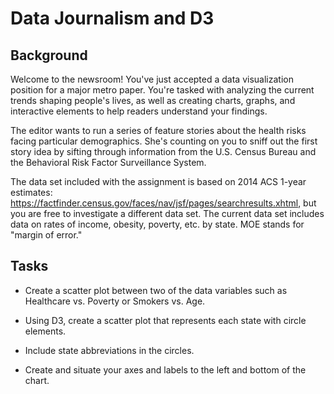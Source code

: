 # Data Journalism and D3

## Background
Welcome to the newsroom! You've just accepted a data visualization position for a major metro paper. You're tasked with analyzing the current trends shaping people's lives, as well as creating charts, graphs, and interactive elements to help readers understand your findings.

The editor wants to run a series of feature stories about the health risks facing particular demographics. She's counting on you to sniff out the first story idea by sifting through information from the U.S. Census Bureau and the Behavioral Risk Factor Surveillance System.

The data set included with the assignment is based on 2014 ACS 1-year estimates: https://factfinder.census.gov/faces/nav/jsf/pages/searchresults.xhtml, but you are free to investigate a different data set. The current data set includes data on rates of income, obesity, poverty, etc. by state. MOE stands for "margin of error."

## Tasks

*  Create a scatter plot between two of the data variables such as Healthcare vs. Poverty or Smokers vs. Age.

*  Using D3, create a scatter plot that represents each state with circle elements.


*  Include state abbreviations in the circles.


*  Create and situate your axes and labels to the left and bottom of the chart.


